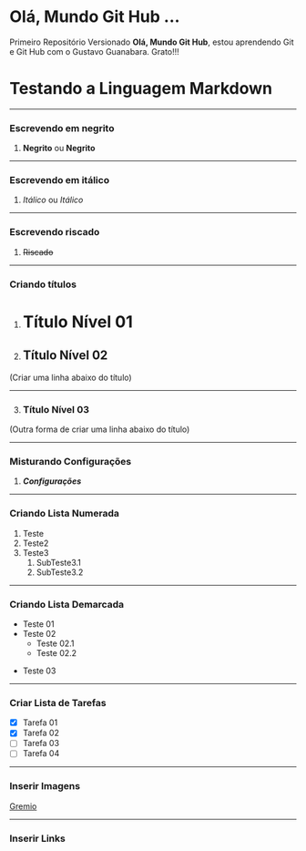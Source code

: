 # Olá, Mundo Git Hub ...
Primeiro Repositório Versionado
**Olá, Mundo Git Hub**, estou aprendendo Git e Git Hub com o Gustavo Guanabara. Grato!!!
 
# **Testando a Linguagem Markdown**
***
 
### Escrevendo em negrito
1. **Negrito** ou __Negrito__
***
### Escrevendo em itálico
1. *Itálico* ou _Itálico_
***
### Escrevendo riscado
1. ~~Riscado~~
***
### Criando títulos
1. # Título Nível 01
2. ## Título Nível 02
(Criar uma linha abaixo do título)
___
3. ### Título Nível 03 
(Outra forma de criar uma linha abaixo do título)
***
### Misturando Configurações
1. **_Configurações_**
***
### Criando Lista Numerada
1. Teste
2. Teste2
3. Teste3
   1. SubTeste3.1
   2. SubTeste3.2
***
### Criando Lista Demarcada
- Teste 01
- Teste 02
   * Teste 02.1
   * Teste 02.2
* Teste 03   
***
### Criar Lista de Tarefas
- [x] Tarefa 01
- [x] Tarefa 02
- [ ] Tarefa 03
- [ ] Tarefa 04
***
### Inserir Imagens
[Gremio](https://user-images.githubusercontent.com/128000302/230811812-4d5075a8-cd4e-4d70-83a0-d430d0ee8468.PNG)
***
### Inserir Links
 
